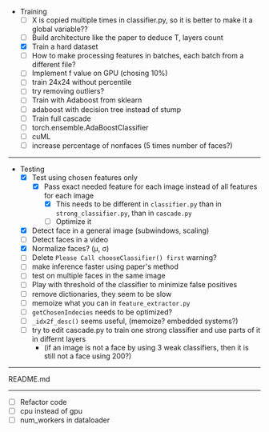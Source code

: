- Training
  - [ ] X is copied multiple times in classifier.py, so it is better to make it a global variable??
  - [ ] Build architecture like the paper to deduce T, layers count
  - [x] Train a hard dataset
  - [ ] How to make processing features in batches, each batch from a different file?
  - [ ] Implement f value on GPU (chosing 10%)
  - [ ] train 24x24 without percentile
  - [ ] try removing outliers?
  - [ ] Train with Adaboost from sklearn
  - [ ] adaboost with decision tree instead of stump
  - [ ] Train full cascade
  - [ ] torch.ensemble.AdaBoostClassifier
  - [ ] cuML
  - [ ] increase percentage of nonfaces (5 times number of faces?)
--------------
- Testing
  - [x] Test using chosen features only 
    - [x] Pass exact needed feature for each image instead of all features for each image
      - [x] This needs to be different in `classifier.py` than in `strong_classifier.py`, than in `cascade.py`
      - [ ] Optimize it
  - [x] Detect face in a general image (subwindows, scaling)
  - [ ] Detect faces in a video
  - [x] Normalize faces? (μ, σ)
  - [ ] Delete `Please Call chooseClassifier() first` warning?
  - [ ] make inference faster using paper's method
  - [ ] test on multiple faces in the same image
  - [ ] Play with threshold of the classifier to minimize false positives
  - [ ] remove dictionaries, they seem to be slow
  - [ ] memoize what you can in `feature_extractor.py`
  - [ ] `getChosenIndecies` needs to be optimized?
  - [ ] `_idx2f_desc()` seems useful, (memoize? embedded systems?)
  - [ ] try to edit cascade.py to train one strong classifier and use parts of it in differnt layers
      - (if an image is not a face by using 3 weak classifiers, then it is still not a face using 200?)

--------------
README.md

--------------
- [ ] Refactor code
- [ ] cpu instead of gpu
- [ ] num_workers in dataloader